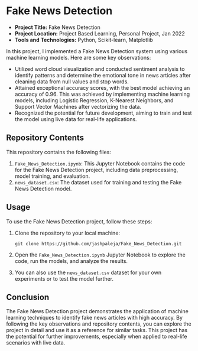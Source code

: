 # Fake News Detection

- **Project Title:** Fake News Detection
- **Project Location:** Project Based Learning, Personal Project, Jan 2022
- **Tools and Technologies:** Python, Scikit-learn, Matplotlib

In this project, I implemented a Fake News Detection system using various machine learning models. Here are some key observations:

- Utilized word cloud visualization and conducted sentiment analysis to identify patterns and determine the emotional tone in news articles after cleaning data from null values and stop words.
- Attained exceptional accuracy scores, with the best model achieving an accuracy of 0.96. This was achieved by implementing machine learning models, including Logistic Regression, K-Nearest Neighbors, and Support Vector Machines after vectorizing the data.
- Recognized the potential for future development, aiming to train and test the model using live data for real-life applications.

## Repository Contents

This repository contains the following files:

1. `Fake_News_Detection.ipynb`: This Jupyter Notebook contains the code for the Fake News Detection project, including data preprocessing, model training, and evaluation.
2. `news_dataset.csv`: The dataset used for training and testing the Fake News Detection model.

## Usage

To use the Fake News Detection project, follow these steps:

1. Clone the repository to your local machine:

   ```
   git clone https://github.com/jashpaleja/Fake_News_Detection.git
   ```

2. Open the `Fake_News_Detection.ipynb` Jupyter Notebook to explore the code, run the models, and analyze the results.

3. You can also use the `news_dataset.csv` dataset for your own experiments or to test the model further.

## Conclusion

The Fake News Detection project demonstrates the application of machine learning techniques to identify fake news articles with high accuracy. By following the key observations and repository contents, you can explore the project in detail and use it as a reference for similar tasks. This project has the potential for further improvements, especially when applied to real-life scenarios with live data.
